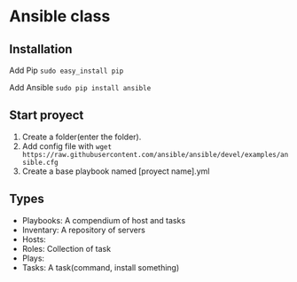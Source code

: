 # Ansible class

## Installation

Add Pip
`sudo easy_install pip`

Add Ansible
`sudo pip install ansible`

## Start proyect

1. Create a folder(enter the folder).
2. Add config file with `wget https://raw.githubusercontent.com/ansible/ansible/devel/examples/ansible.cfg`
3. Create a base playbook named [proyect name].yml

## Types

- Playbooks: A compendium of host and tasks
- Inventary: A repository of servers
- Hosts: 
- Roles: Collection of task
- Plays:
- Tasks: A task(command, install something)


